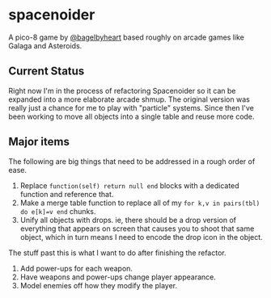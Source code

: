 # spacenoider

A pico-8 game by [@bagelbyheart](https://twitter.com/bagelbyheart) based roughly on arcade games like Galaga and Asteroids.

## Current Status

Right now I'm in the process of refactoring Spacenoider so it can be expanded into a more elaborate arcade shmup. The original version was really just a chance for me to play with "particle" systems. Since then I've been working to move all objects into a single table and reuse more code.

## Major items

The following are big things that need to be addressed in a rough order of ease.

1. Replace `function(self) return null end` blocks with a dedicated function and reference that.
2. Make a merge table function to replace all of my `for k,v in pairs(tbl) do e[k]=v end` chunks.
3. Unify all objects with drops. ie, there should be a drop version of everything that appears on screen that causes you to shoot that same object, which in turn means I need to encode the drop icon in the object.

The stuff past this is what I want to do after finishing the refactor.

1. Add power-ups for each weapon.
2. Have weapons and power-ups change player appearance.
3. Model enemies off how they modify the player.
